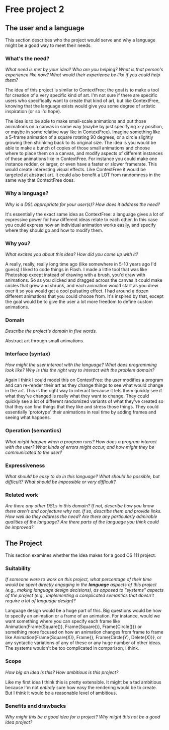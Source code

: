 # Free project 2


## The user and a language
This section describes who the project would serve and why a language might be a
good way to meet their needs.


### What's the need?
_What need is met by your idea? Who are you helping? What is that person's
experience like now? What would their experience be like if you could help 
them?_

The idea of this project is similar to ContextFree: the goal is to make a tool for creation of a very specific kind of art. I'm not sure if there are specific users who specifically want to create that kind of art, but like ContextFree, knowing that the language exists would give you some degree of artistic inspiration (or so I'd hope). 

The idea is to be able to make small-scale animations and put those animations on a canvas in some way (maybe by just specifying x-y position, or maybe in some relative way like in ContextFree). Imagine something like a 5-frame animation of a square rotating 90 degrees, or a circle slightly growing then shrinking back to its original size. The idea is you would be able to make a bunch of copies of those small animations and choose where to place them on a canvas, and modify aspects of different instances of those animations like in ContextFree. For instance you could make one instance redder, or larger, or even have a faster or slower framerate. This would create interesting visual effects. Like ContextFree it would be targeted at abstract art. It could also benefit a LOT from randomness in the same way that ContextFree does.

### Why a language?
_Why is a DSL appropriate for your user(s)? How does it address the need?_

It's essentially the exact same idea as ContextFree: a language gives a lot of expressive power for how different ideas relate to each other. In this case you could express how an individual animation works easily, and specify where they should go and how to modify them.

### Why you?
_What excites you about this idea? How did you come up with it?_

A really, really, really long time ago (like somewhere in 5-10 years ago I'd guess) I liked to code things in Flash. I made a little tool that was like Photoshop except instead of drawing with a brush, you'd draw with animations. So as you clicked and dragged across the canvas it could make circles that grew and shrunk, and each animation would start as you drew over it so you would get a cool pulsating effect. I had around a dozen different animations that you could choose from. It's inspired by that, except the goal would be to give the user a lot more freedom to define custom animations.

### Domain
_Describe the project's domain in five words._

Abstract art through small animations.

### Interface (syntax)
_How might the user interact with the language? What does programming look 
like? Why is this the right way to interact with the problem domain?_ 

Again I think I could model this on ContextFree: the user modifies a program and can re-render their art as they change things to see what would change in the art. This is the right way to interact because it lets them quickly see if what they've changed is really what they want to change. They could quickly see a lot of different randomized variants of what they've created so that they can find things that they like and stress those things. They could essentially 'prototype' their animations in real time by adding frames and seeing what happens. 

### Operation (semantics)
_What might happen when a program runs? How does a program interact with the
user? What kinds of errors might occur, and how might they be communicated to
the user?_


### Expressiveness
_What should be easy to do in this language? What should be possible, but
difficult? What should be impossible or very difficult?_


### Related work
_Are there any other DSLs in this domain? If not, describe how you know there
aren't and conjecture why not. If so, describe them and provide links. How well 
do they address the need? Are there any particularly admirable qualities of the
language? Are there parts of the language you think could be improved?_


## The Project
This section examines whether the idea makes for a good CS 111 project.


### Suitability
_If someone were to work on this project, what percentage of their time would be
spent directly engaging in the **language** aspects of this project (e.g.,
making language design decisions), as opposed to "systems" aspects of the
project (e.g., implementing a complicated semantics that doesn't require a lot
of language design)?_

Language design would be a huge part of this. Big questions would be how to specify an animation or a frame of an animation. For instance, would we want something where you can specify each frame like Animation{Frame{Square()}, Frame{Square()}, Frame{Circle()}} or something more focused on how an animation changes from frame to frame like Animation{Frame{Square(X)}, Frame{}, Frame{Circle(Y), Delete(X)}}, or any syntactic variations of any of these or any huge number of other ideas. The systems wouldn't be too complicated in comparison, I think.

### Scope
_How big an idea is this? How ambitious is this project?_

Like my first idea I think this is pretty extensible. It might be a tad ambitious because I'm not _entirely_ sure how easy the rendering would be to create. But I think it would be a reasonable level of ambitious.

### Benefits and drawbacks
_Why might this be a good idea for a project? Why might this not be a good idea 
project?_

